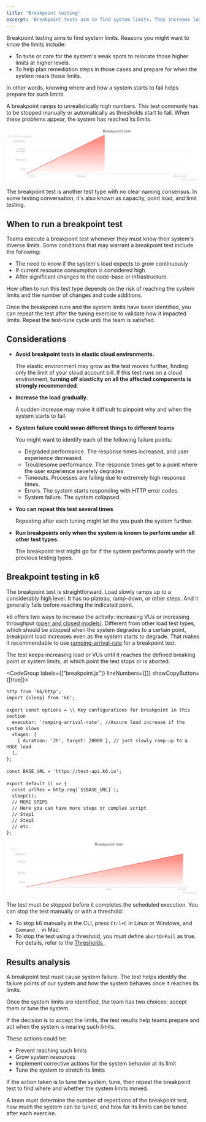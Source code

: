 ```yaml
---
title: 'Breakpoint testing'
excerpt: 'Breakpoint tests aim to find system limits. They increase load until the system fails.'
---
```


Breakpoint testing aims to find system limits. Reasons you might want to know the limits include: 

* To tune or care for the system's weak spots to relocate those higher limits at higher levels.
* To help plan remediation steps in those cases and prepare for when the system nears those limits.

In other words, knowing where and how a system starts to fail helps prepare for such limits.


A breakpoint ramps to unrealistically high numbers.
This test commonly has to be stopped manually or automatically as thresholds start to fail. When these problems appear, the system has reached its limits.

![Overview of a breakpoint test](images/chart-breakpoint-test-overview.png)

The breakpoint test is another test type with no clear naming consensus.
In some testing conversation, it's also known as capacity, point load, and limit testing.

## When to run a breakpoint test

Teams execute a breakpoint test whenever they must know their system's diverse limits. Some conditions that may warrant a breakpoint test include the following:

* The need to know if the system's load expects to grow continuously
* If current resource consumption is considered high
* After significant changes to the code-base or infrastructure.

How often to run this test type depends on the risk of reaching the system limits and the number of changes and code additions.

Once the breakpoint runs and the system limits have been identified, you can repeat the test after the tuning exercise to validate how it impacted limits. Repeat the test-tune cycle until the team is satisfied.

## Considerations

* **Avoid breakpoint tests in elastic cloud environments.**

    The elastic environment may grow as the test moves further, finding only the limit of your cloud account bill. If this test runs on a cloud environment, **turning off elasticity on all the affected components is strongly recommended**.
* **Increase the load gradually.**

  A sudden increase may make it difficult to pinpoint why and when the system starts to fail.
  
* **System failure could mean different things to different teams**

    You might want to identify each of the following failure points:
    * Degraded performance. The response times increased, and user experience decreased.
    * Troublesome performance. The response times get to a point where the user experience severely degrades.
    * Timeouts. Processes are failing due to extremely high response times.
    * Errors. The system starts responding with HTTP error codes.
    * System failure. The system collapsed.
    
* **You can repeat this test several times**

    Repeating after each tuning might let the you push the system further.

* **Run breakpoints only when the system is known to perform under all other test types.**

  The breakpoint test might go far if the system performs poorly with the previous testing types.

## Breakpoint testing in k6

The breakpoint test is straightforward. Load slowly ramps up to a considerably high level.
It has no plateau, ramp-down, or other steps. And it generally fails before reaching the indicated point.

k6 offers two ways to increase the activity: increasing VUs or increasing throughput ([open and closed models](/using-k6/scenarios/concepts/open-vs-closed/)).
Different from other load test types, which should be stopped when the system degrades to a certain point, breakpoint load increases even as the system starts to degrade.
That makes it recommendable to use [ramping-arrival-rate](/using-k6/scenarios/executors/ramping-arrival-rate/) for a breakpoint test.

The test keeps increasing load or VUs until it reaches the defined breaking point or system limits, at which point the test stops or is aborted.

<CodeGroup labels={["breakpoint.js"]} lineNumbers={[]} showCopyButton={[true]}>

```import
http from 'k6/http';
import {sleep} from 'k6';

export const options = \\ Key configurations for breakpoint in this section
  executor: 'ramping-arrival-rate', //Assure load increase if the system slows
  stages: [
    { duration: '2h', target: 20000 }, // just slowly ramp-up to a HUGE load
  ],
};

const BASE_URL = 'https://test-api.k6.io';

export default () => {
  const urlRes = http.req(`${BASE_URL}`);
  sleep(1);
  // MORE STEPS
  // Here you can have more steps or complex script
  // Step1
  // Step2
  // etc.
};
```

</CodeGroup>

![The shape of the breakpoint test as configured in the preceding script](images/chart-breakpoint-test-k6-script-example.png)

The test must be stopped before it completes the scheduled execution.
You can stop the test manually or with a threshold:
- To stop k6 manually in the CLI, press `Ctrl+C` in Linux or Windows, and `Command .` in Mac.
- To stop the test using a threshold, you must define `abortOnFail` as true.
For details, refer to the [Thresholds ](https://k6.io/docs/using-k6/thresholds/).

## Results analysis

A breakpoint test must cause system failure.
The test helps identify the failure points of our system and how the system behaves once it reaches its limits.

Once the system limits are identified, the team has two choices: accept them or tune the system.

If the decision is to accept the limits, the test results help teams prepare and act when the system is nearing such limits. 

These actions could be:

* Prevent reaching such limits
* Grow system resources
* Implement corrective actions for the system behavior at its limit
* Tune the system to stretch its limits

If the action taken is to tune the system, tune, then repeat the breakpoint test to find where and whether the system limits moved.

A team must determine the number of repetitions of the breakpoint test, how much the system can be tuned, and how far its limits can be tuned after each exercise.

